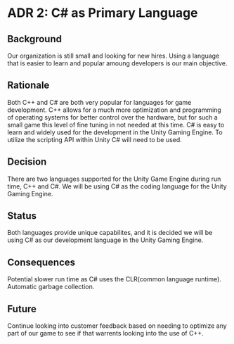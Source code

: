 # ADR 2: C# as Primary Language
## Background
Our organization is still small and looking for new hires. Using a language that is easier to learn and popular amoung developers is our main objective.

## Rationale 
Both C++ and C# are both very popular for languages for game development. C++ allows for a much more optimization and programming of operating systems for better control over the hardware, but for such a small game this level of fine tuning in not needed at this time. C# is easy to learn and widely used for the development in the Unity Gaming Engine. To utilize the scripting API within Unity C# will need to be used.

## Decision 
There are two languages supported for the Unity Game Engine during run time, C++ and C#. We will be using C# as the coding language for the Unity Gaming Engine.

## Status
Both languages provide unique capabilites, and it is decided we will be using C# as our development language in the Unity Gaming Engine.

## Consequences
Potential slower run time as C# uses the CLR(common language runtime). Automatic garbage collection. 

## Future
Continue looking into customer feedback based on needing to optimize any part of our game to see if that warrents looking into the use of C++.
